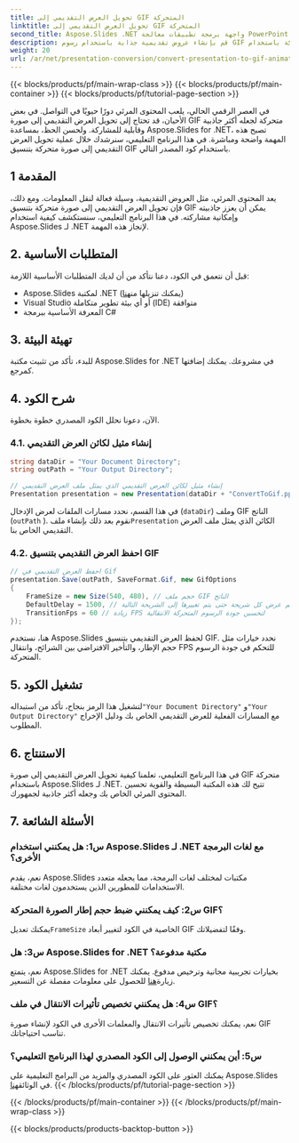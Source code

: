 ```yaml
---
title: تحويل العرض التقديمي إلى GIF المتحركة
linktitle: تحويل العرض التقديمي إلى GIF المتحركة
second_title: Aspose.Slides .NET واجهة برمجة تطبيقات معالجة PowerPoint
description: قم بإنشاء عروض تقديمية جذابة باستخدام رسوم GIF المتحركة باستخدام Aspose.Slides لـ .NET. تحويل الشرائح الثابتة إلى تجارب بصرية ديناميكية.
weight: 20
url: /ar/net/presentation-conversion/convert-presentation-to-gif-animation/
---
```


{{< blocks/products/pf/main-wrap-class >}}
{{< blocks/products/pf/main-container >}}
{{< blocks/products/pf/tutorial-page-section >}}


في العصر الرقمي الحالي، يلعب المحتوى المرئي دورًا حيويًا في التواصل. في بعض الأحيان، قد تحتاج إلى تحويل العرض التقديمي إلى صورة GIF متحركة لجعله أكثر جاذبية وقابلية للمشاركة. ولحسن الحظ، بمساعدة Aspose.Slides for .NET، تصبح هذه المهمة واضحة ومباشرة. في هذا البرنامج التعليمي، سنرشدك خلال عملية تحويل العرض التقديمي إلى صورة متحركة بتنسيق GIF باستخدام كود المصدر التالي.

## 1 المقدمة

يعد المحتوى المرئي، مثل العروض التقديمية، وسيلة فعالة لنقل المعلومات. ومع ذلك، فإن تحويل العرض التقديمي إلى صورة متحركة بتنسيق GIF يمكن أن يعزز جاذبيته وإمكانية مشاركته. في هذا البرنامج التعليمي، سنستكشف كيفية استخدام Aspose.Slides لـ .NET لإنجاز هذه المهمة.

## 2. المتطلبات الأساسية

قبل أن نتعمق في الكود، دعنا نتأكد من أن لديك المتطلبات الأساسية اللازمة:

-  Aspose.Slides لمكتبة .NET (يمكنك تنزيلها من[هنا](https://releases.aspose.com/slides/net/))
- Visual Studio أو أي بيئة تطوير متكاملة (IDE) متوافقة
- المعرفة الأساسية ببرمجة C#

## 3. تهيئة البيئة

للبدء، تأكد من تثبيت مكتبة Aspose.Slides for .NET في مشروعك. يمكنك إضافتها كمرجع.

## 4. شرح الكود

الآن، دعونا نحلل الكود المصدري خطوة بخطوة.

### 4.1. إنشاء مثيل لكائن العرض التقديمي

```csharp
string dataDir = "Your Document Directory";
string outPath = "Your Output Directory";

// إنشاء مثيل لكائن العرض التقديمي الذي يمثل ملف العرض التقديمي
Presentation presentation = new Presentation(dataDir + "ConvertToGif.pptx");
```

في هذا القسم، نحدد مسارات الملفات لعرض الإدخال (`dataDir`) وملف GIF الناتج (`outPath` ). نقوم بعد ذلك بإنشاء ملف`Presentation` الكائن الذي يمثل ملف العرض التقديمي الخاص بنا.

### 4.2. احفظ العرض التقديمي بتنسيق GIF

```csharp
// احفظ العرض التقديمي في Gif
presentation.Save(outPath, SaveFormat.Gif, new GifOptions
{
    FrameSize = new Size(540, 480), // حجم ملف GIF الناتج
    DefaultDelay = 1500, // كم من الوقت سيتم عرض كل شريحة حتى يتم تغييرها إلى الشريحة التالية
    TransitionFps = 60 // زيادة FPS لتحسين جودة الرسوم المتحركة الانتقالية
});
```

هنا، نستخدم Aspose.Slides لحفظ العرض التقديمي بتنسيق GIF. نحدد خيارات مثل حجم الإطار، والتأخير الافتراضي بين الشرائح، وانتقال FPS للتحكم في جودة الرسوم المتحركة.

## 5. تشغيل الكود

 لتشغيل هذا الرمز بنجاح، تأكد من استبداله`"Your Document Directory"` و`"Your Output Directory"` مع المسارات الفعلية للعرض التقديمي الخاص بك ودليل الإخراج المطلوب.

## 6. الاستنتاج

في هذا البرنامج التعليمي، تعلمنا كيفية تحويل العرض التقديمي إلى صورة GIF متحركة باستخدام Aspose.Slides لـ .NET. تتيح لك هذه المكتبة البسيطة والقوية تحسين المحتوى المرئي الخاص بك وجعله أكثر جاذبية لجمهورك.

## 7. الأسئلة الشائعة

### س1: هل يمكنني استخدام Aspose.Slides لـ .NET مع لغات البرمجة الأخرى؟
نعم، يقدم Aspose.Slides مكتبات لمختلف لغات البرمجة، مما يجعله متعدد الاستخدامات للمطورين الذين يستخدمون لغات مختلفة.

### س2: كيف يمكنني ضبط حجم إطار الصورة المتحركة GIF؟
 يمكنك تعديل`FrameSize` الخاصية في الكود لتغيير أبعاد GIF وفقًا لتفضيلاتك.

### س3: هل Aspose.Slides for .NET مكتبة مدفوعة؟
 نعم، يتمتع Aspose.Slides for .NET بخيارات تجريبية مجانية وترخيص مدفوع. يمكنك زيارة[هنا](https://reference.aspose.com/slides/net/) للحصول على معلومات مفصلة عن التسعير.

### س4: هل يمكنني تخصيص تأثيرات الانتقال في ملف GIF؟
نعم، يمكنك تخصيص تأثيرات الانتقال والمعلمات الأخرى في الكود لإنشاء صورة GIF تناسب احتياجاتك.

### س5: أين يمكنني الوصول إلى الكود المصدري لهذا البرنامج التعليمي؟
 يمكنك العثور على الكود المصدري والمزيد من البرامج التعليمية على Aspose.Slides في الوثائق[هنا](https://reference.aspose.com/slides/net/).
{{< /blocks/products/pf/tutorial-page-section >}}

{{< /blocks/products/pf/main-container >}}
{{< /blocks/products/pf/main-wrap-class >}}

{{< blocks/products/products-backtop-button >}}
